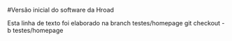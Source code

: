 #Versão inicial do software da Hroad

Esta linha de texto foi elaborado na branch testes/homepage
git checkout -b testes/homepage